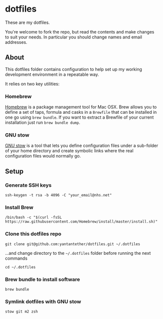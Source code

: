 # dotfiles

These are my dotfiles. 

You're welcome to fork the repo, but read the contents and make changes to suit your needs. 
In particular you should change names and email addresses.

## About

This dotfiles folder contains configuration to help set up my working development environment 
in a repeatable way.

It relies on two key utilities:

### Homebrew

[Homebrew](https://brew.sh/) is a package management tool for Mac OSX. Brew allows you to define 
a set of taps, formula and casks in a `Brewfile` that can be installed in one go using `brew bundle`. 
If you want to extract a Brewfile of your current installation just run `brew bundle dump`.

### GNU stow

[GNU stow](https://www.gnu.org/software/stow/) is a tool that lets you define configuration files 
under a sub-folder of your home directory and create symbolic links where the real configuration 
files would normally go.


## Setup

### Generate SSH keys

```
ssh-keygen -t rsa -b 4096 -C "your_email@nhs.net"
```

### Install Brew

```
/bin/bash -c "$(curl -fsSL https://raw.githubusercontent.com/Homebrew/install/master/install.sh)"
```

### Clone this dotfiles repo

```
git clone git@github.com:yantantether/dotfiles.git ~/.dotfiles
```

...and change directory to the `~/.dotfiles` folder before running the next commands

```
cd ~/.dotfiles
```

### Brew bundle to install software

```
brew bundle
```

### Symlink dotfiles with GNU stow

```
stow git m2 zsh
```